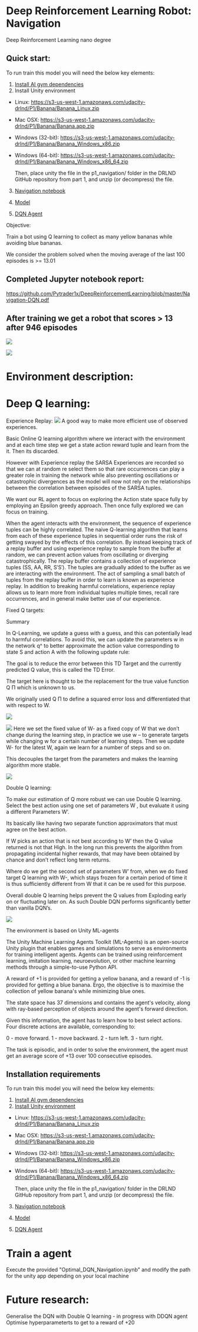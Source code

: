 # Deep Reinforcement Learning Robot: Navigation
Deep Reinforcement Learning nano degree

## Quick start:

To run train this model you will need the below key elements:

1. [Install AI gym dependencies](https://github.com/udacity/deep-reinforcement-learning#dependencies)
2. Install Unity environment
  - Linux: https://s3-us-west-1.amazonaws.com/udacity-drlnd/P1/Banana/Banana_Linux.zip
  
- Mac OSX: https://s3-us-west-1.amazonaws.com/udacity-drlnd/P1/Banana/Banana.app.zip

- Windows (32-bit): https://s3-us-west-1.amazonaws.com/udacity-drlnd/P1/Banana/Banana_Windows_x86.zip

- Windows (64-bit): https://s3-us-west-1.amazonaws.com/udacity-drlnd/P1/Banana/Banana_Windows_x86_64.zip

  Then, place unity the file in the p1_navigation/ folder in the DRLND GitHub repository from part 1, and unzip (or decompress) the file.

3. [Navigation notebook](https://github.com/Pytrader1x/DeepReinforcementLearning/blob/master/Optimal_DQN_Navigation.ipynb)

4. [Model](https://github.com/Pytrader1x/DeepReinforcementLearning/blob/master/model.py)

5. [DQN Agent](https://github.com/Pytrader1x/DeepReinforcementLearning/blob/master/dqn_agent.py)

Objective:

Train a bot using Q learning to collect as many yellow bananas while avoiding blue bananas.

We consider the problem solved when the moving average of the last 100 episodes is >= 13.01

## Completed Jupyter notebook report:
https://github.com/Pytrader1x/DeepReinforcementLearning/blob/master/Navigation-DQN.pdf

## After training we get a robot that scores > 13 after 946 episodes
![](Deep_RL_dqn.gif)

![](Result_episodic_scores.jpg)
# Environment description:


# Deep Q learning:
Experience Replay:
![](experience_replay.png)
A good way to make more efficient use of observed experiences. 

Basic Online Q learning algorithm where we interact with the environment and at each time step we get a state action reward tuple and learn from the it. Then its discarded.

However with Experience replay the SARSA Experiences are recorded so that we can at random re select them so that rare occurrences can play a greater role in training the network while also preventing oscillations or catastrophic divergences as the model will now not rely on the relationships between the correlation between episodes of the SARSA tuples.


We want our RL agent to focus on exploring the Action state space fully by employing an Epsilon greedy approach. Then once fully explored we can focus on training.

When the agent interacts with the environment, the sequence of experience tuples can be highly correlated. The naive Q-learning algorithm that learns from each of these experience tuples in sequential order runs the risk of getting swayed by the effects of this correlation. By instead keeping track of a replay buffer and using experience replay to sample from the buffer at random, we can prevent action values from oscillating or diverging catastrophically.
The replay buffer contains a collection of experience tuples (SS, AA, RR, S′S′). The tuples are gradually added to the buffer as we are interacting with the environment.
The act of sampling a small batch of tuples from the replay buffer in order to learn is known as experience replay. In addition to breaking harmful correlations, experience replay allows us to learn more from individual tuples multiple times, recall rare occurrences, and in general make better use of our experience.

Fixed Q targets:

Summary
 
In Q-Learning, we update a guess with a guess, and this can potentially lead to harmful correlations. To avoid this, we can update the parameters w in the network q^ to better approximate the action value corresponding to state S and action A with the following update rule:



The goal is to reduce the error between this TD Target and the currently predicted Q value, this is called the TD Error.

The target here is thought to be the replacement for the true value function Q Π which is unknown to us.

We originally used Q Π to define a squared error loss and differentiated that with respect to W.

![](TD_Sarsa.png)


![](td_sarsa2.png)
Here we set the fixed value of W- as a fixed copy of W that we don’t change during the learning step, in practice we use w – to generate targets while changing w for a certain number of learning steps. Then we update W- for the latest W, again we learn for a number of steps and so on.

This decouples the target from the parameters and makes the learning algorithm more stable.

![](decoupled_dqn.png)


Double Q learning:

To make our estimation of Q more robust we can use Double Q learning. Select the best action using one set of parameters W , but evaluate it using a different Parameters W’.

Its basically like having two separate function approximators that must agree on the best action.

If W picks an action that is not best according to W’ then the Q value returned is not that High.
In the long run this prevents the algorithm from propagating incidental higher rewards, that may have been obtained by chance and don’t reflect long term returns.

Where do we get the second set of parameters W’ from, when we do fixed target Q learning with W-, which stays frozen for a certain period of time it is thus sufficiently different from W that it can be re used for this purpose.

Overall double Q learning helps prevent the Q values from Exploding early on or fluctuating later on. As such Double DQN performs significantly better than vanilla DQN’s.



![](dqn.png)


The environment is based on Unity ML-agents

The Unity Machine Learning Agents Toolkit (ML-Agents) is an open-source Unity plugin that enables games and simulations to serve as environments for training intelligent agents. Agents can be trained using reinforcement learning, imitation learning, neuroevolution, or other machine learning methods through a simple-to-use Python API.

A reward of +1 is provided for getting a yellow banana, and a reward of -1 is provided for getting a blue banana. Ergo, the objective is to maximise the collection of yellow banana's while minimizing blue ones.

The state space has 37 dimensions and contains the agent's velocity, along with ray-based perception of objects around the agent's forward direction.

Given this information, the agent has to learn how to best select actions. Four discrete actions are available, corresponding to:

0 - move forward.
1 - move backward.
2 - turn left.
3 - turn right.

The task is episodic, and in order to solve the environment, the agent must get an average score of +13 over 100 consecutive episodes.


## Installation requirements
To run train this model you will need the below key elements:

1. [Install AI gym dependencies](https://github.com/udacity/deep-reinforcement-learning#dependencies)
2. [Install Unity environment](https://github.com/udacity/deep-reinforcement-learning#dependencies)
  - Linux: https://s3-us-west-1.amazonaws.com/udacity-drlnd/P1/Banana/Banana_Linux.zip
  
- Mac OSX: https://s3-us-west-1.amazonaws.com/udacity-drlnd/P1/Banana/Banana.app.zip

- Windows (32-bit): https://s3-us-west-1.amazonaws.com/udacity-drlnd/P1/Banana/Banana_Windows_x86.zip

- Windows (64-bit): https://s3-us-west-1.amazonaws.com/udacity-drlnd/P1/Banana/Banana_Windows_x86_64.zip

  Then, place unity the file in the p1_navigation/ folder in the DRLND GitHub repository from part 1, and unzip (or decompress) the file.

3. [Navigation notebook](https://github.com/Pytrader1x/DeepReinforcementLearning/blob/master/Optimal_DQN_Navigation.ipynb)

4. [Model](https://github.com/Pytrader1x/DeepReinforcementLearning/blob/master/model.py)

5. [DQN Agent](https://github.com/Pytrader1x/DeepReinforcementLearning/blob/master/dqn_agent.py)


# Train a agent

Execute the provided "Optimal_DQN_Navigation.ipynb" and modify the path for the unity app depending on your local machine

# Future research:

Generalise the DQN with Double Q learning - in progress with DDQN agent
Optimise hyperparameterts to get to a reward of +20
